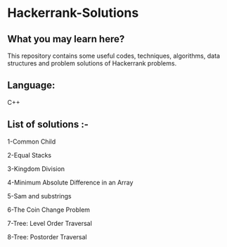 # Hackerrank-Solutions

## What you may learn here?

This repository contains some useful codes, techniques, algorithms, data structures and problem solutions of Hackerrank problems.

##  Language:
C++

## List of solutions :-

1-Common Child

2-Equal Stacks

3-Kingdom Division

4-Minimum Absolute Difference in an Array

5-Sam and substrings

6-The Coin Change Problem

7-Tree: Level Order Traversal

8-Tree: Postorder Traversal




